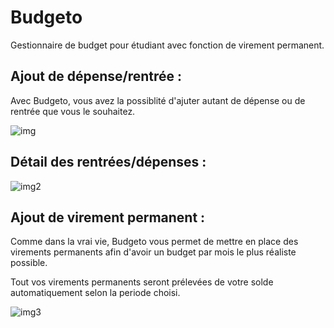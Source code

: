 # Budgeto
Gestionnaire de budget pour étudiant avec fonction de virement permanent.

## Ajout de dépense/rentrée :

Avec Budgeto, vous avez la possiblité d'ajuter autant de dépense ou de rentrée que vous le souhaitez.

![img](https://i.ibb.co/dmb6Jz2/dss.jpg)

## Détail des rentrées/dépenses :

![img2](https://i.ibb.co/XD4SJmm/dss2.jpg)

## Ajout de virement permanent :

Comme dans la vrai vie, Budgeto vous permet de mettre en place des virements permanents afin d'avoir un budget par mois le plus réaliste possible.

Tout vos virements permanents seront prélevées de votre solde automatiquement selon la periode choisi.

![img3](https://i.ibb.co/JKqxV0V/dss3.jpg)

